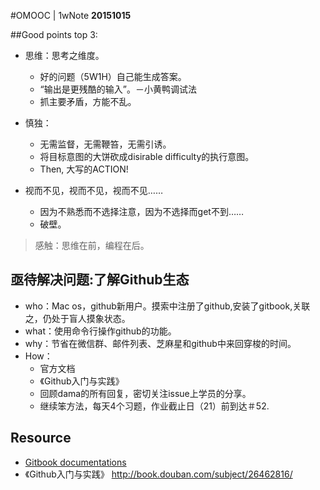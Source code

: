 #OMOOC | 1wNote
**20151015**

##Good points top 3:

- 思维：思考之维度。
  - 好的问题（5W1H）自己能生成答案。
  - “输出是更残酷的输入”。－小黄鸭调试法
  - 抓主要矛盾，方能不乱。


- 慎独：
   - 无需监督，无需鞭笞，无需引诱。
   - 将目标意图的大饼砍成disirable difficulty的执行意图。
   - Then, 大写的ACTION!
 
  
- 视而不见，视而不见，视而不见……
   - 因为不熟悉而不选择注意，因为不选择而get不到……
   - 破壁。

> 感触：思维在前，编程在后。

## 亟待解决问题:了解Github生态

- who：Mac os，github新用户。摸索中注册了github,安装了gitbook,关联之，仍处于盲人摸象状态。
- what：使用命令行操作github的功能。
- why：节省在微信群、邮件列表、芝麻星和github中来回穿梭的时间。
- How：
   - 官方文档
   - 《Github入门与实践》
   - 回顾dama的所有回复，密切关注issue上学员的分享。
   - 继续笨方法，每天4个习题，作业截止日（21）前到达＃52.

## Resource

- [Gitbook documentations](file:///Users/cher/Downloads/documentation.pdf)
- 《Github入门与实践》 http://book.douban.com/subject/26462816/

